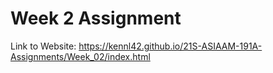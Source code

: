 # Week 2 Assignment

Link to Website: https://kennl42.github.io/21S-ASIAAM-191A-Assignments/Week_02/index.html